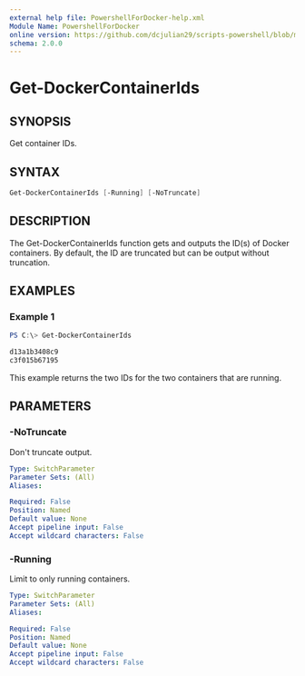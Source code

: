 ```yaml
---
external help file: PowershellForDocker-help.xml
Module Name: PowershellForDocker
online version: https://github.com/dcjulian29/scripts-powershell/blob/main/Modules/PowershellForDocker/docs/Get-DockerContainerIds.md
schema: 2.0.0
---
```


# Get-DockerContainerIds

## SYNOPSIS

Get container IDs.

## SYNTAX

```powershell
Get-DockerContainerIds [-Running] [-NoTruncate]
```

## DESCRIPTION

The Get-DockerContainerIds function gets and outputs the ID(s) of Docker containers. By default, the ID are truncated but can be output without truncation.

## EXAMPLES

### Example 1

```powershell
PS C:\> Get-DockerContainerIds

d13a1b3408c9
c3f015b67195
```

This example returns the two IDs for the two containers that are running.

## PARAMETERS

### -NoTruncate

Don't truncate output.

```yaml
Type: SwitchParameter
Parameter Sets: (All)
Aliases:

Required: False
Position: Named
Default value: None
Accept pipeline input: False
Accept wildcard characters: False
```

### -Running

Limit to only running containers.

```yaml
Type: SwitchParameter
Parameter Sets: (All)
Aliases:

Required: False
Position: Named
Default value: None
Accept pipeline input: False
Accept wildcard characters: False
```
